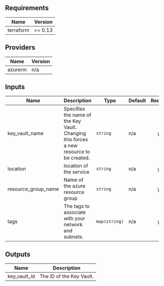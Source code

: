 ## Requirements

| Name | Version |
|------|---------|
| terraform | >= 0.13 |

## Providers

| Name | Version |
|------|---------|
| azurerm | n/a |

## Inputs

| Name | Description | Type | Default | Required |
|------|-------------|------|---------|:--------:|
| key\_vault\_name | Specifies the name of the Key Vault. Changing this forces a new resource to be created. | `string` | n/a | yes |
| location | location of the service | `string` | n/a | yes |
| resource\_group\_name | Name of the azure resource group | `string` | n/a | yes |
| tags | The tags to associate with your network and subnets. | `map(string)` | n/a | yes |

## Outputs

| Name | Description |
|------|-------------|
| key\_vault\_id | The ID of the Key Vault. |
